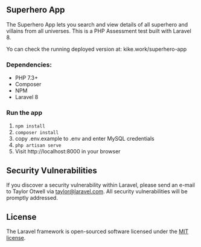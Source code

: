 ## Superhero App

The Superhero App lets you search and view details of all superhero and villains from all universes. This is a PHP Assessment test built with Laravel 8.

Yo can check the running deployed version at: kike.work/superhero-app

### Dependencies:

- PHP 7.3+
- Composer
- NPM
- Laravel 8

### Run the app

1. `npm install`
2. `composer install`
3. copy .env.example to .env and enter MySQL credentials
4. `php artisan serve`
5. Visit http://localhost:8000 in your browser

## Security Vulnerabilities

If you discover a security vulnerability within Laravel, please send an e-mail to Taylor Otwell via [taylor@laravel.com](mailto:taylor@laravel.com). All security vulnerabilities will be promptly addressed.

## License

The Laravel framework is open-sourced software licensed under the [MIT license](https://opensource.org/licenses/MIT).
